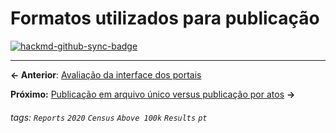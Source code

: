 # Formatos utilizados para publicação

[![hackmd-github-sync-badge](https://hackmd.io/xcImK8TCQMaxcL09iwtqmw/badge)](https://hackmd.io/xcImK8TCQMaxcL09iwtqmw)


---

**← Anterior**: <a href="https://hackmd.io/@querido-diario/report-census-qd-2020-ux-pt" target="_self">Avaliação da interface dos portais</a>

**Próximo:** <a href="https://hackmd.io/@querido-diario/report-census-qd-2020-multiple-pt" target="_self">Publicação em arquivo único versus publicação por atos</a> **→**

###### tags: `Reports` `2020` `Census` `Above 100k` `Results` `pt`